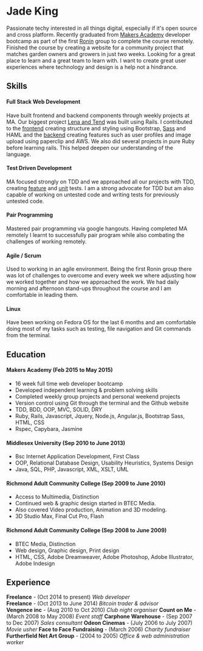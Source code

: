 # Jade King

Passionate techy interested in all things digital, especially if it's open source and cross platform.
Recently graduated from [Makers Academy][3] developer bootcamp as part of the first [Ronin][4] group to complete the course remotely. Finished the course by creating a website for a community project that matches garden owners and growers in just two weeks. 
Looking for a great place to learn and a great team to learn with. I want to create great user experiences where technology and design is a help not a hindrance.

## Skills

#### Full Stack Web Development
Have built frontend and backend components through weekly projects at MA. Our biggest project [Lena and Tend][2] was built using Rails. I contributed to the [frontend][5] creating structure and styling using Bootstrap, [Sass][1] and HAML and the [backend][6] creating features such as user profiles and image upload using paperclip and AWS. We also did several projects in pure Ruby before learning rails. This helped deepen our understanding of the language.

#### Test Driven Development
MA focused strongly on TDD and we approached all our projects with TDD, creating [feature][7] and [unit][8] tests. I am a strong advocate for TDD but am also capable of working on untested code and writing tests for previously untested code.

#### Pair Programming
Mastered pair programming via google hangouts. Having completed MA remotely I learnt to successfully pair program while also combating the challenges of working remotely.

#### Agile / Scrum
Used to working in an agile environment. Being the first Ronin group there was lot of challenges to overcome and every week we where adjusting how we worked together and how we approached the work. We had daily morning and afternoon stand-ups throughout the course and I am comfortable in leading them.

#### Linux
Have been working on Fedora OS for the last 6 months and am comfortable doing most of my tasks such as testing, file navigation and Git commands from the terminal.

## Education

#### Makers Academy (Feb 2015 to May 2015)

- 16 week full time web developer bootcamp
- Developed independent learning & problem solving skills
- Completed weekly group projects and personal weekend projects
- Version control using Git through the terminal and the Github website
- TDD, BDD, OOP, MVC, SOLID, DRY
- Ruby, Rails, Javascript, Jquery, Node.js, Angular.js, Bootstrap Sass, HTML, CSS
- Rspec, Capybara, Jasmine

#### Middlesex University (Sep 2010 to June 2013)

- Bsc Internet Application Development, First Class
- OOP, Relational Database Design, Usability Heuristics, Systems Design
- Java, SQL, PHP, Javascript, XML, XSLT, UML

#### Richmond Adult Community College (Sep 2009 to June 2010)

- Access to Multimedia, Distinction
- Continued web & graphic design started in BTEC Media.
- Also covered Video production, Animation and 3D modeling.
- 3D Studio Max, Final Cut Pro, Flash

#### Richmond Adult Community College (Sep 2008 to June 2009)

- BTEC Media, Distinction
- Web design, Graphic design, Print design
- HTML, CSS, Adobe Dreamweaver, Adobe Photoshop, Adobe Illustrator, Adobe Indesign

## Experience

**Freelance** - (Oct 2014 to present)
*Web developer*  
**Freelance** - (Oct 2013 to June 2014)
*Bitcoin trader & advisor*  
**Vengence inc** - (Aug 2010 to Oct 2010)
*Club night organiser*
**Count on Me** - (March 2008 to May 2008)
*Event staff*
**Carphone Warehouse** - (Sep 2007 to Dec 2007)
*Sales consultant*
**Odeon Cinemas** - (July 2006 to July 2007)
*Movie usher*
**Face to Face Fundraising** - (March 2006)
*Charity fundraiser*
**Furtherfield Net Art Group** - (2004 to 2005)
*Office & web administration worker*



[1]:https://github.com/jadeKing/lend_and_tend/blob/refactor-sass/app/assets/stylesheets/mixins_variables.scss
[2]:https://github.com/jadeKing/lend_and_tend/tree/master
[3]:http://www.makersacademy.com/
[4]:http://ronin.makersacademy.com/
[5]:https://github.com/jadeKing/lend_and_tend/blob/master/app/views/partials/_nav.html.haml
[6]:https://github.com/jadeKing/lend_and_tend/tree/master/app/controllers
[7]:https://github.com/jadeKing/lend_and_tend/blob/master/spec/features/user_profile_feature_spec.rb
[8]:https://github.com/jadeKing/lend_and_tend/blob/master/spec/models/user_avatar_spec.rb
